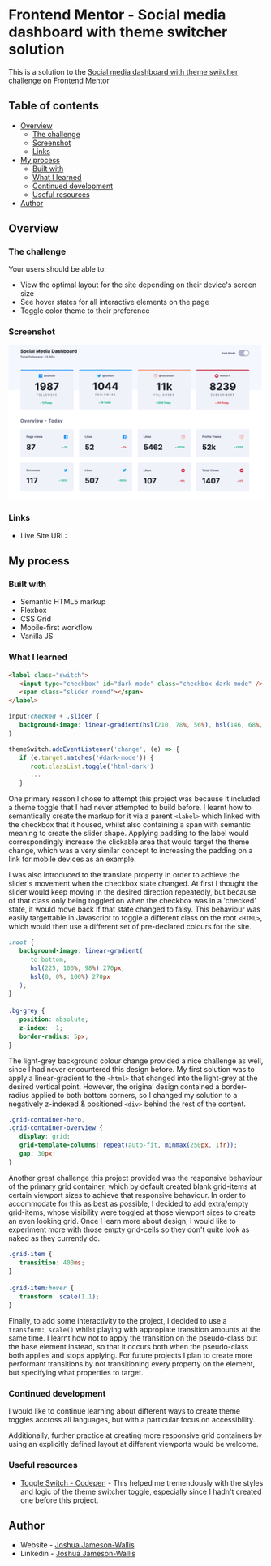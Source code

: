 # Frontend Mentor - Social media dashboard with theme switcher solution

This is a solution to the [Social media dashboard with theme switcher challenge](https://www.frontendmentor.io/challenges/social-media-dashboard-with-theme-switcher-6oY8ozp_H) on Frontend Mentor

## Table of contents

-  [Overview](#overview)
   -  [The challenge](#the-challenge)
   -  [Screenshot](#screenshot)
   -  [Links](#links)
-  [My process](#my-process)
   -  [Built with](#built-with)
   -  [What I learned](#what-i-learned)
   -  [Continued development](#continued-development)
   -  [Useful resources](#useful-resources)
-  [Author](#author)

## Overview

### The challenge

Your users should be able to:

-  View the optimal layout for the site depending on their device's screen size
-  See hover states for all interactive elements on the page
-  Toggle color theme to their preference

### Screenshot

![](./Screenshot.png)

### Links

-  Live Site URL:

## My process

### Built with

-  Semantic HTML5 markup
-  Flexbox
-  CSS Grid
-  Mobile-first workflow
-  Vanilla JS

### What I learned

```html
<label class="switch">
   <input type="checkbox" id="dark-mode" class="checkbox-dark-mode" />
   <span class="slider round"></span>
</label>
```

```css
input:checked + .slider {
   background-image: linear-gradient(hsl(210, 78%, 56%), hsl(146, 68%, 55%));
}
```

```js
themeSwitch.addEventListener('change', (e) => {
   if (e.target.matches('#dark-mode')) {
      root.classList.toggle('html-dark')
      ...
   }
```

One primary reason I chose to attempt this project was because it included a theme toggle that I had never attempted to build before. I learnt how to semantically create the markup for it via a parent `<label>` which linked with the checkbox that it housed, whilst also containing a span with semantic meaning to create the slider shape. Applying padding to the label would correspondingly increase the clickable area that would target the theme change, which was a very similar concept to increasing the padding on a link for mobile devices as an example.

I was also introduced to the translate property in order to achieve the slider's movement when the checkbox state changed. At first I thought the slider would keep moving in the desired direction repeatedly, but because of that class only being toggled on when the checkbox was in a 'checked' state, it would move back if that state changed to falsy. This behaviour was easily targettable in Javascript to toggle a different class on the root `<HTML>`, which would then use a different set of pre-declared colours for the site.

```css
:root {
   background-image: linear-gradient(
      to bottom,
      hsl(225, 100%, 98%) 270px,
      hsl(0, 0%, 100%) 270px
   );
}

.bg-grey {
   position: absolute;
   z-index: -1;
   border-radius: 5px;
}
```

The light-grey background colour change provided a nice challenge as well, since I had never encountered this design before. My first solution was to apply a linear-gradient to the `<html>` that changed into the light-grey at the desired vertical point. However, the original design contained a border-radius applied to both bottom corners, so I changed my solution to a negatively z-indexed & positioned `<div>` behind the rest of the content.

```css
.grid-container-hero,
.grid-container-overview {
   display: grid;
   grid-template-columns: repeat(auto-fit, minmax(250px, 1fr));
   gap: 30px;
}
```

Another great challenge this project provided was the responsive behaviour of the primary grid container, which by default created blank grid-items at certain viewport sizes to achieve that responsive behaviour. In order to accommodate for this as best as possible, I decided to add extra/empty grid-items, whose visibility were toggled at those viewport sizes to create an even looking grid. Once I learn more about design, I would like to experiment more with those empty grid-cells so they don't quite look as naked as they currently do.

```css
.grid-item {
   transition: 400ms;
}

.grid-item:hover {
   transform: scale(1.1);
}
```

Finally, to add some interactivity to the project, I decided to use a `transform: scale()` whilst playing with appropiate transition amounts at the same time. I learnt how not to apply the transition on the pseudo-class but the base element instead, so that it occurs both when the pseudo-class both applies and stops applying. For future projects I plan to create more performant transitions by not transitioning every property on the element, but specifying what properties to target.

### Continued development

I would like to continue learning about different ways to create theme toggles accross all languages, but with a particular focus on accessibility.

Additionally, further practice at creating more responsive grid containers by using an explicitly defined layout at different viewports would be welcome.

### Useful resources

-  [Toggle Switch - Codepen](https://codepen.io/haleonearth/pen/aJMevP) - This helped me tremendously with the styles and logic of the theme switcher toggle, especially since I hadn't created one before this project.

## Author

-  Website - [Joshua Jameson-Wallis](https://joshuajamesonwallis.com)
-  Linkedin - [Joshua Jameson-Wallis]()
